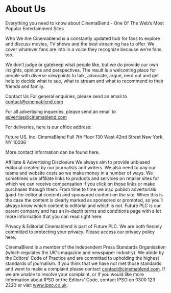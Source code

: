 # About Us

Everything you need to know about CinemaBlend - One Of The Web’s Most Popular Entertainment Sites

Who We Are
Cinemablend is a constantly updated hub for fans to explore and discuss movies, TV shows and the best streaming has to offer. We cover whatever fans are into in a voice they recognize because we’re fans too. 

We don’t judge or gatekeep what people like, but we do provide our own insights, opinions and perspectives. The result is a welcoming place for people with diverse viewpoints to talk, advocate, argue, nerd out and get help to decide what to see, what to stream and what to recommend to their friends and family.

Contact Us
For general enquiries, please send an email to contact@cinemablend.com

For all advertising inqueries, please send an email to advertise@cinemablend.com

For deliveries, here is our office address:

Future US, Inc.
CinemaBlend
Full 7th Floor
130 West 42nd Street
New York, NY 10036

More contact information can be found here.

Affiliate & Advertising Disclosure
We always aim to provide unbiased editorial created by our journalists and writers. We also need to pay our teams and website costs so we make money in a number of ways. We sometimes use affiliate links to products and services on retailer sites for which we can receive compensation if you click on those links or make purchases through them. From time to time we also publish advertorials (paid-for editorial content) and sponsored content on the site. When this is the case the content is clearly marked as sponsored or promoted, so you’ll always know which content is editorial and which is not. Future PLC is our parent company and has an in-depth terms and conditions page with a lot more information that you can read right here. 

Privacy & Editorial
Cinemablend is part of Future PLC. We are both fiercely committed to protecting your privacy. Please access our privacy policy here.

CinemaBlend is a member of the Independent Press Standards Organisation (which regulates the UK's magazine and newspaper industry). We abide by the Editors' Code of Practice and are committed to upholding the highest standards of journalism. If you think that we have not met those standards and want to make a complaint please contact contact@cinemablend.com. If we are unable to resolve your complaint, or if you would like more information about IPSO or the Editors' Code, contact IPSO on 0300 123 2220 or visit www.ipso.co.uk. 

